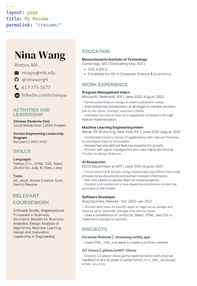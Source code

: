 ```yaml
---
layout: page
title: My Resume
permalink: "/resume/"
---
```


![My resume](../nina-wang-resume.png)

